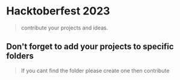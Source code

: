 # Hacktoberfest 2023
>contribute your projects and ideas.
## Don't forget to add your projects to specific folders
>If you cant find the folder please create one then contribute
